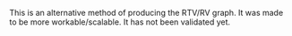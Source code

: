 This is an alternative method of producing the RTV/RV graph. It was made to be more workable/scalable. It has not been validated yet.
